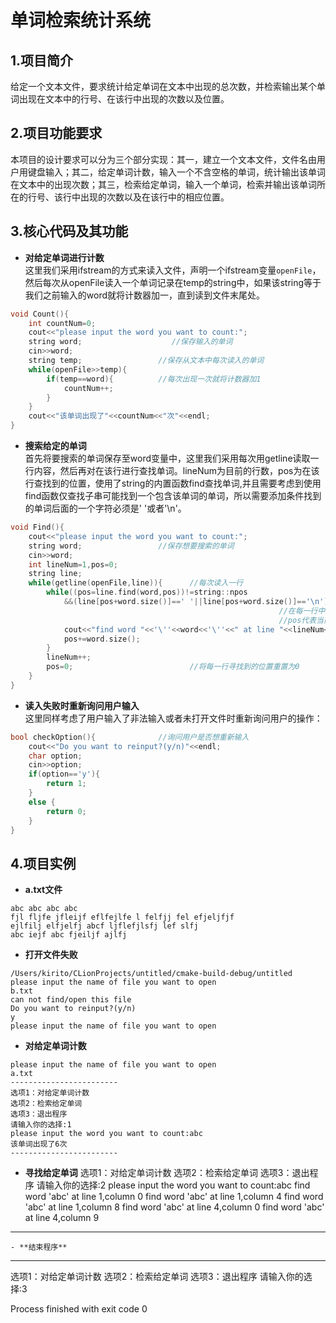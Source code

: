 # 单词检索统计系统
1.项目简介
---
给定一个文本文件，要求统计给定单词在文本中出现的总次数，并检索输出某个单词出现在文本中的行号、在该行中出现的次数以及位置。

2.项目功能要求
---
本项目的设计要求可以分为三个部分实现：其一，建立一个文本文件，文件名由用户用键盘输入；其二，给定单词计数，输入一个不含空格的单词，统计输出该单词在文本中的出现次数；其三，检索给定单词，输入一个单词，检索并输出该单词所在的行号、该行中出现的次数以及在该行中的相应位置。

3.核心代码及其功能
---
- **对给定单词进行计数**  
这里我们采用ifstream的方式来读入文件，声明一个ifstream变量`openFile`，然后每次从openFile读入一个单词记录在temp的string中，如果该string等于我们之前输入的word就将计数器加一，直到读到文件末尾处。
```c++
void Count(){
    int countNum=0;
    cout<<"please input the word you want to count:";
    string word;                 	//保存输入的单词
    cin>>word;
    string temp;                 //保存从文本中每次读入的单词
    while(openFile>>temp){
        if(temp==word){          //每次出现一次就将计数器加1
            countNum++;
        }
    }
    cout<<"该单词出现了"<<countNum<<"次"<<endl;
}
```
- **搜索给定的单词**  
首先将要搜索的单词保存至word变量中，这里我们采用每次用getline读取一行内容，然后再对在该行进行查找单词。lineNum为目前的行数，pos为在该行查找到的位置，使用了string的内置函数find查找单词,并且需要考虑到使用find函数仅查找子串可能找到一个包含该单词的单词，所以需要添加条件找到的单词后面的一个字符必须是' '或者'\n'。
```c++
void Find(){
    cout<<"please input the word you want to count:";
    string word;                 //保存想要搜索的单词
    cin>>word;
    int lineNum=1,pos=0;
    string line;
    while(getline(openFile,line)){      //每次读入一行
        while((pos=line.find(word,pos))!=string::npos
            &&(line[pos+word.size()]==' '||line[pos+word.size()]=='\n')){     
                                                            //在每一行中重复寻找是否存在该单词
                                                            //pos代表当前行寻找到的位置
            cout<<"find word "<<'\''<<word<<'\''<<" at line "<<lineNum<<",column "<<pos<<endl;
            pos+=word.size();
        }
        lineNum++;
        pos=0;                          //将每一行寻找到的位置重置为0                  
    }
}
```
- **读入失败时重新询问用户输入**  
这里同样考虑了用户输入了非法输入或者未打开文件时重新询问用户的操作：
```c++
bool checkOption(){              //询问用户是否想重新输入
    cout<<"Do you want to reinput?(y/n)"<<endl;
    char option;
    cin>>option;
    if(option=='y'){
        return 1;
    }
    else {
        return 0;
    }
}
```
4.项目实例
---
- **a.txt文件**
```
abc abc abc abc
fjl fljfe jfleijf eflfejlfe l felfjj fel efjeljfjf
ejlfilj elfjelfj abcf ljflefjlsfj lef slfj
abc iejf abc fjeiljf ajlfj
```
- **打开文件失败**
```
/Users/kirito/CLionProjects/untitled/cmake-build-debug/untitled
please input the name of file you want to open
b.txt
can not find/open this file
Do you want to reinput?(y/n)
y
please input the name of file you want to open

```
- **对给定单词计数**
```
please input the name of file you want to open
a.txt
------------------------
选项1：对给定单词计数
选项2：检索给定单词
选项3：退出程序
请输入你的选择:1
please input the word you want to count:abc
该单词出现了6次
------------------------
```
- **寻找给定单词**
选项1：对给定单词计数
选项2：检索给定单词
选项3：退出程序
请输入你的选择:2
please input the word you want to count:abc
find word 'abc' at line 1,column 0
find word 'abc' at line 1,column 4
find word 'abc' at line 1,column 8
find word 'abc' at line 4,column 0
find word 'abc' at line 4,column 9
------------------------
```
- **结束程序**
```
------------------------
选项1：对给定单词计数
选项2：检索给定单词
选项3：退出程序
请输入你的选择:3

Process finished with exit code 0
```












